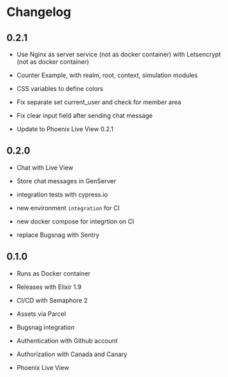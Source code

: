 # Changelog

## 0.2.1

* Use Nginx as server service (not as docker container)
  with Letsencrypt (not as docker container)

* Counter Example, with realm, root, context, simulation modules

* CSS variables to define colors

* Fix separate set current_user and check for member area

* Fix clear input field after sending chat message

* Update to Phoenix Live View 0.2.1

## 0.2.0

* Chat with Live View

* Store chat messages in GenServer

* integration tests with cypress.io

* new environment `integration` for CI

* new docker compose for integrtion on CI

* replace Bugsnag with Sentry

## 0.1.0

* Runs as Docker container

* Releases with Elixir 1.9

* CI/CD with Semaphore 2

* Assets via Parcel

* Bugsnag integration

* Authentication with Github account

* Authorization with Canada and Canary

* Phoenix Live View
